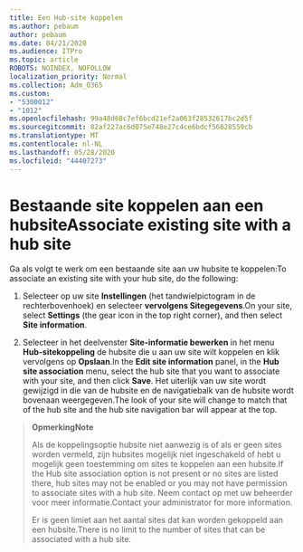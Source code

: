 ```yaml
---
title: Een Hub-site koppelen
ms.author: pebaum
author: pebaum
ms.date: 04/21/2020
ms.audience: ITPro
ms.topic: article
ROBOTS: NOINDEX, NOFOLLOW
localization_priority: Normal
ms.collection: Adm_O365
ms.custom:
- "5300012"
- "1012"
ms.openlocfilehash: 99a48d68c7ef6bcd21ef2a063f28532617bc2d5f
ms.sourcegitcommit: 82af227ac6d075e748e27c4ce6bdcf56628559cb
ms.translationtype: MT
ms.contentlocale: nl-NL
ms.lasthandoff: 05/28/2020
ms.locfileid: "44407273"
---
```

# <a name="associate-existing-site-with-a-hub-site"></a><span data-ttu-id="3eb7f-102">Bestaande site koppelen aan een hubsite</span><span class="sxs-lookup"><span data-stu-id="3eb7f-102">Associate existing site with a hub site</span></span>

<span data-ttu-id="3eb7f-103">Ga als volgt te werk om een bestaande site aan uw hubsite te koppelen:</span><span class="sxs-lookup"><span data-stu-id="3eb7f-103">To associate an existing site with your hub site, do the following:</span></span>
  
1. <span data-ttu-id="3eb7f-104">Selecteer op uw site **Instellingen** (het tandwielpictogram in de rechterbovenhoek) en selecteer **vervolgens Sitegegevens**.</span><span class="sxs-lookup"><span data-stu-id="3eb7f-104">On your site, select **Settings** (the gear icon in the top right corner), and then select **Site information**.</span></span>

2. <span data-ttu-id="3eb7f-105">Selecteer in het deelvenster **Site-informatie bewerken** in het menu **Hub-sitekoppeling** de hubsite die u aan uw site wilt koppelen en klik vervolgens op **Opslaan**.</span><span class="sxs-lookup"><span data-stu-id="3eb7f-105">In the **Edit site information** panel, in the **Hub site association** menu, select the hub site that you want to associate with your site, and then click **Save**.</span></span> <span data-ttu-id="3eb7f-106">Het uiterlijk van uw site wordt gewijzigd in die van de hubsite en de navigatiebalk van de hubsite wordt bovenaan weergegeven.</span><span class="sxs-lookup"><span data-stu-id="3eb7f-106">The look of your site will change to match that of the hub site and the hub site navigation bar will appear at the top.</span></span>

><span data-ttu-id="3eb7f-107">**Opmerking**</span><span class="sxs-lookup"><span data-stu-id="3eb7f-107">**Note**</span></span>
>
><span data-ttu-id="3eb7f-108">Als de koppelingsoptie hubsite niet aanwezig is of als er geen sites worden vermeld, zijn hubsites mogelijk niet ingeschakeld of hebt u mogelijk geen toestemming om sites te koppelen aan een hubsite.</span><span class="sxs-lookup"><span data-stu-id="3eb7f-108">If the Hub site association option is not present or no sites are listed there, hub sites may not be enabled or you may not have permission to associate sites with a hub site.</span></span> <span data-ttu-id="3eb7f-109">Neem contact op met uw beheerder voor meer informatie.</span><span class="sxs-lookup"><span data-stu-id="3eb7f-109">Contact your administrator for more information.</span></span>
>
><span data-ttu-id="3eb7f-110">Er is geen limiet aan het aantal sites dat kan worden gekoppeld aan een hubsite.</span><span class="sxs-lookup"><span data-stu-id="3eb7f-110">There is no limit to the number of sites that can be associated with a hub site.</span></span>
  